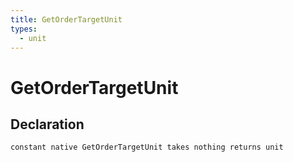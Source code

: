 ```yaml
---
title: GetOrderTargetUnit
types:
  - unit
---
```


# GetOrderTargetUnit

## Declaration

```
constant native GetOrderTargetUnit takes nothing returns unit
```